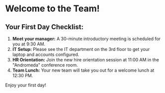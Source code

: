 # Welcome to the Team!

## Your First Day Checklist:

1.  **Meet your manager:** A 30-minute introductory meeting is scheduled for you at 9:30 AM.
2.  **IT Setup:** Please see the IT department on the 3rd floor to get your laptop and accounts configured.
3.  **HR Orientation:** Join the new hire orientation session at 11:00 AM in the "Andromeda" conference room.
4.  **Team Lunch:** Your new team will take you out for a welcome lunch at 12:30 PM.

Enjoy your first day!
